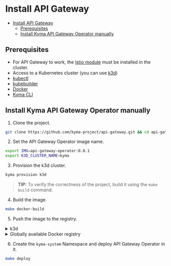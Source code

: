 # Install API Gateway
- [Install API Gateway](#install-api-gateway)
  - [Prerequisites](#prerequisites)
  - [Install Kyma API Gateway Operator manually](#install-kyma-api-gateway-operator-manually)

## Prerequisites

- For API Gateway to work, the [Istio module](https://github.com/kyma-project/istio) must be installed in the cluster.
- Access to a Kubernetes cluster (you can use [k3d](https://k3d.io/v5.5.1/))
- [kubectl](https://kubernetes.io/docs/tasks/tools/)
- [kubebuilder](https://book.kubebuilder.io/)
- [Docker](https://www.docker.com)
- [Kyma CLI](https://kyma-project.io/#/04-operation-guides/operations/01-install-kyma-CLI)

## Install Kyma API Gateway Operator manually

1. Clone the project.

```bash
git clone https://github.com/kyma-project/api-gateway.git && cd api-gateway
```

2. Set the API Gateway Operator image name.

```bash
export IMG=api-gateway-operator:0.0.1
export K3D_CLUSTER_NAME=kyma
```

3. Provision the k3d cluster.

```bash
kyma provision k3d
```
>**TIP:** To verify the correctness of the project, build it using the `make build` command.

4. Build the image.

```bash
make docker-build
```

5. Push the image to the registry.

<div tabs name="Push image" group="api-gateway-operator-installation">
  <details>
  <summary label="k3d">
  k3d
  </summary>

   ```bash
   k3d image import $IMG -c $K3D_CLUSTER_NAME
   ```

  </details>
  <details>
  <summary label="Docker registry">
  Globally available Docker registry
  </summary>

   ```bash
   make docker-push
   ```

  </details>
</div>

6. Create the `kyma-system` Namespace and deploy API Gateway Operator in it.

```bash
make deploy
```
